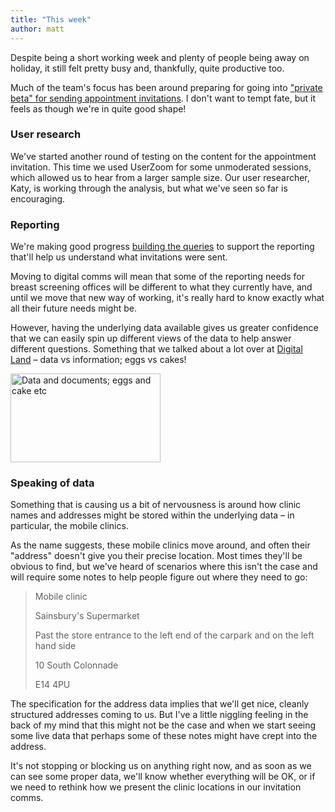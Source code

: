 ```yaml
---
title: "This week"
author: matt
---
```


Despite being a short working week and plenty of people being away on holiday, it still felt pretty busy and, thankfully, quite productive too.

Much of the team's focus has been around preparing for going into ["private beta" for sending appointment invitations](/2025/08/04/where-am-i.html#what-are-we-doing). I don't want to tempt fate, but it feels as though we're in quite good shape!

### User research

We've started another round of testing on the content for the appointment invitation. This time we used UserZoom for some unmoderated sessions, which allowed us to hear from a larger sample size. Our user researcher, Katy, is working through the analysis, but what we've seen so far is encouraging.

### Reporting

We're making good progress [building the queries](https://github.com/NHSDigital/dtos-manage-breast-screening/tree/main/manage_breast_screening/notifications/queries) to support the reporting that'll help us understand what invitations were sent.

Moving to digital comms will mean that some of the reporting needs for breast screening offices will be different to what they currently have, and until we move that new way of working, it's really hard to know exactly what all their future needs might be.

However, having the underlying data available gives us greater confidence that we can easily spin up different views of the data to help answer different questions. Something that we talked about a lot over at [Digital Land](https://www.planning.data.gov.uk/) – data vs information; eggs vs cakes!

<a data-flickr-embed="true" data-footer="true" href="https://www.flickr.com/photos/psd/50367816087/" title="Data and documents; eggs and cake etc"><img src="https://live.staticflickr.com/65535/50367816087_cdd64fcfa6_m.jpg" width="240" height="142" alt="Data and documents; eggs and cake etc"/></a><script async src="//embedr.flickr.com/assets/client-code.js" charset="utf-8"></script>

### Speaking of data

Something that is causing us a bit of nervousness is around how clinic names and addresses might be stored within the underlying data – in particular, the mobile clinics.

As the name suggests, these mobile clinics move around, and often their "address" doesn't give you their precise location. Most times they'll be obvious to find, but we've heard of scenarios where this isn't the case and will require some notes to help people figure out where they need to go:

> Mobile clinic
>
> Sainsbury's Supermarket
>
> Past the store entrance to the left end of the carpark and on the left hand side
>
> 10 South Colonnade
>
> E14 4PU

The specification for the address data implies that we'll get nice, cleanly structured addresses coming to us. But I've a little niggling feeling in the back of my mind that this might not be the case and when we start seeing some live data that perhaps some of these notes might have crept into the address.

It's not stopping or blocking us on anything right now, and as soon as we can see some proper data, we'll know whether everything will be OK, or if we need to rethink how we present the clinic locations in our invitation comms.
